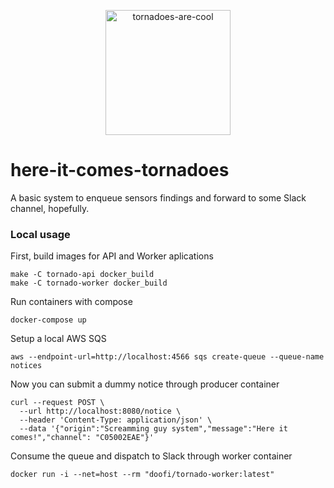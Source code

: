 <p align="center">
  <img alt="tornadoes-are-cool" src="https://user-images.githubusercontent.com/6361839/155834015-9f1beb9b-1076-431b-9592-f34ba8e955ca.png" height="200" />
</p>

# here-it-comes-tornadoes

A basic system to enqueue sensors findings and forward to some Slack channel, hopefully.

### Local usage

First, build images for API and Worker aplications
```
make -C tornado-api docker_build
make -C tornado-worker docker_build
```

Run containers with compose
```
docker-compose up
```

Setup a local AWS SQS
```
aws --endpoint-url=http://localhost:4566 sqs create-queue --queue-name notices
```

Now you can submit a dummy notice through producer container
```
curl --request POST \
  --url http://localhost:8080/notice \
  --header 'Content-Type: application/json' \
  --data '{"origin":"Screamming guy system","message":"Here it comes!","channel": "C05002EAE"}'
```

Consume the queue and dispatch to Slack through worker container
```
docker run -i --net=host --rm "doofi/tornado-worker:latest"
```
